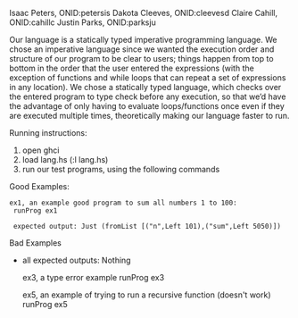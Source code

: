 Isaac Peters, 	ONID:petersis
Dakota Cleeves,	ONID:cleevesd
Claire Cahill,	ONID:cahillc
Justin Parks,	ONID:parksju


Our language is a statically typed imperative programming language. We chose an imperative language since we wanted the execution order and structure of our program to be clear to users; things happen from top to bottom in the order that the user entered the expressions (with the exception of functions and while loops that can repeat a set of expressions in any location). We chose a statically typed language, which checks over the entered program to type check before any execution, so that we’d have the advantage of only having to evaluate loops/functions once even if they are executed multiple times, theoretically making our language faster to run. 

Running instructions: 
1. open ghci
2. load lang.hs (:l lang.hs)
3. run our test programs, using the following commands

Good Examples: 

    ex1, an example good program to sum all numbers 1 to 100:
     runProg ex1

     expected output: Just (fromList [("n",Left 101),("sum",Left 5050)])

Bad Examples
* all expected outputs: Nothing

    ex3, a type error example
     runProg ex3
    
    ex5, an example of trying to run a recursive function (doesn't work)
     runProg ex5